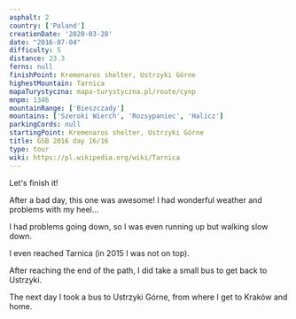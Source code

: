 ```yaml
---
asphalt: 2
country: ['Poland']
creationDate: '2020-03-28'
date: "2016-07-04"
difficulty: 5
distance: 23.3
ferns: null
finishPoint: Kremenaros shelter, Ustrzyki Górne
highestMountain: Tarnica
mapaTurystyczna: mapa-turystyczna.pl/route/cynp
mnpm: 1346
mountainRange: ['Bieszczady']
mountains: ['Szeroki Wierch', 'Rozsypaniec', 'Halicz']
parkingCords: null
startingPoint: Kremenaros shelter, Ustrzyki Górne
title: GSB 2016 day 16/16
type: tour
wiki: https://pl.wikipedia.org/wiki/Tarnica
---
```


Let's finish it!

After a bad day, this one was awesome! I had wonderful weather and problems with my heel...

I had problems going down, so I was even running up but walking slow down.

I even reached Tarnica (in 2015 I was not on top).

After reaching the end of the path, I did take a small bus to get back to Ustrzyki.

The next day I took a bus to Ustrzyki Górne, from where I get to Kraków and home.
